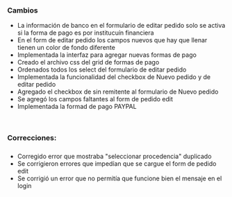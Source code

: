 <h3>Cambios</h3>
<ul>
    <li>La información de banco en el formulario de editar pedido solo se activa si la forma de pago es por institucuín financiera</li>
    <li>En el form de editar pedido los campos nuevos que hay que llenar tienen un color de fondo diferente</li>
    <li>Implementada la interfaz para agregar nuevas formas de pago</li>
    <li>Creado el archivo css del grid de formas de pago</li>
    <li>Ordenados todos los select del formulario de editar pedido</li>
    <li>Implementada la funcionalidad del checkbox de Nuevo pedido y de editar pedido</li>
    <li>Agregado el checkbox de sin remitente al formulario de Nuevo pedido</li>
    <li>Se agregó los campos faltantes al form de pedido edit</li>
    <li>Implementada la formad de pago PAYPAL</li>
</ul>

</br>

<h3>Correcciones:</h3>

<h5></h5>
<ul>  
    <li>Corregido error que mostraba "seleccionar procedencia" duplicado</li>
    <li>Se corrigieron errores que impedían que se cargue el form de pedido edit</li>
    <li>Se corrigió un error que no permitía que funcione bien el mensaje en el login</li>
</ul>